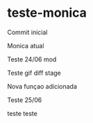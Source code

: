 # teste-monica
Commit inicial 

Monica atual

Teste 24/06
mod

Teste gif diff stage

Nova funçao adicionada

Teste 25/06


teste teste